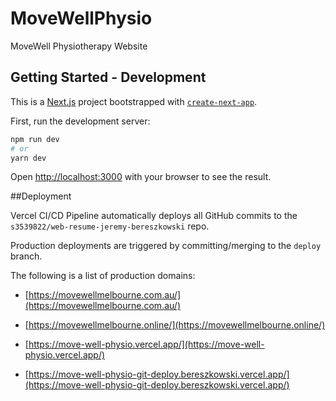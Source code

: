# MoveWellPhysio
MoveWell Physiotherapy Website



## Getting Started - Development
This is a [Next.js](https://nextjs.org/) project bootstrapped with [`create-next-app`](https://github.com/vercel/next.js/tree/canary/packages/create-next-app).

First, run the development server:

```bash
npm run dev
# or
yarn dev
```

Open [http://localhost:3000](http://localhost:3000) with your browser to see the result.

##Deployment

Vercel CI/CD Pipeline automatically deploys all GitHub commits to the ```s3539822/web-resume-jeremy-bereszkowski``` repo.

Production deployments are triggered by committing/merging to the ```deploy``` branch.

The following is a list of production domains: 

- [https://movewellmelbourne.com.au/](https://movewellmelbourne.com.au/)

- [https://movewellmelbourne.online/](https://movewellmelbourne.online/)

- [https://move-well-physio.vercel.app/](https://move-well-physio.vercel.app/)

- [https://move-well-physio-git-deploy.bereszkowski.vercel.app/](https://move-well-physio-git-deploy.bereszkowski.vercel.app/)
